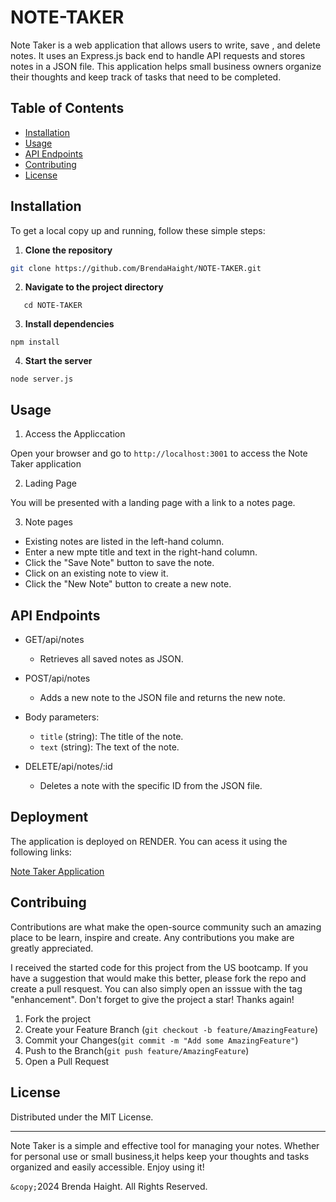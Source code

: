 # NOTE-TAKER

Note Taker is a web application that allows users to write, save , and delete notes. It uses an Express.js back end to handle API requests and stores notes in a JSON file. This application helps small business owners organize their thoughts and keep track of tasks that need to be completed.

## Table of Contents

- [Installation](#installation)
- [Usage](#usage)
- [API Endpoints](#api-endpoints)
- [Contributing](#contributing)
- [License](#license)

## Installation

To get a local copy up and running, follow these simple steps:

1. **Clone the repository**
```sh
git clone https://github.com/BrendaHaight/NOTE-TAKER.git
```

2. **Navigate to the project directory**
```
   cd NOTE-TAKER
   ```

3. **Install dependencies**
```
npm install
```

4. **Start the server**
```
node server.js
```

## Usage

1. Access the Appliccation 

Open your browser and go to `http://localhost:3001` to access the Note Taker application

2. Lading Page

You will be presented with a landing page with a link to a notes page.

3. Note pages

- Existing notes are listed in the left-hand column.
- Enter a new mpte title and text in the right-hand column.
- Click the "Save Note" button to save the note.
- Click on an existing note to view it.
- Click the "New Note" button to create a new note.

## API Endpoints

- GET/api/notes
  - Retrieves all saved notes as JSON.

- POST/api/notes
  - Adds a new note to the JSON file and returns the new note.

 - Body parameters:
   - `title` (string): The title of the note.
   - `text` (string): The text of the note.

- DELETE/api/notes/:id 
  - Deletes a note with the specific ID from the JSON file.

 ## Deployment

The application is deployed on RENDER. You can acess it using the following links:

[Note Taker Application](https://note-taker-l6ku.onrender.com)

## Contribuing

Contributions are what make the open-source community such an amazing place to be learn, inspire and create. Any contributions you make are greatly appreciated.

I received the started code for this project from the US bootcamp. If you have a suggestion that would make this better, please fork the repo and create a pull resquest. You can also simply open an isssue with the tag "enhancement". Don't forget to give the project a star! Thanks again!

1. Fork the project
2. Create your Feature Branch (`git checkout -b feature/AmazingFeature`)
3. Commit your Changes(`git commit -m "Add some AmazingFeature"`)
4. Push to the Branch(`git push feature/AmazingFeature`)
5. Open a Pull Request

## License 

Distributed under the MIT License.

__________________________________________________________________________________________________

Note Taker is a simple and effective tool for managing your notes. Whether for personal use or small business,it helps keep your thoughts and tasks organized and easily accessible. Enjoy using it!

`&copy;`2024 Brenda Haight. All Rights Reserved.




    


